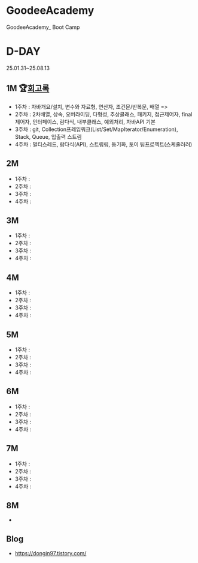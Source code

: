 # GoodeeAcademy
GoodeeAcademy_ Boot Camp

# D-DAY
25.01.31~25.08.13

## 1M 🏆[회고록](https://dongin97.tistory.com/category/BootCamp)
- 1주차 : 자바개요/설치, 변수와 자료형, 연산자, 조건문/반복문, 배열 => 
- 2주차 : 2차배열, 상속, 오버라이딩, 다형성, 추상클래스, 패키지, 접근제어자, final제어자, 인터페이스, 람다식, 내부클래스, 예외처리, 자바API 기본
- 3주차 : git, Collection프레임워크(List/Set/MapIterator/Enumeration), Stack, Queue, 입출력 스트림
- 4주차 : 멀티스레드, 람다식(API), 스트림림, 동기화, 토이 팀프로젝트(스케줄러러)

## 2M
- 1주차 : 
- 2주차 :
- 3주차 :
- 4주차 :

## 3M
- 1주차 : 
- 2주차 :
- 3주차 :
- 4주차 :

## 4M
- 1주차 : 
- 2주차 :
- 3주차 :
- 4주차 :

## 5M
- 1주차 : 
- 2주차 :
- 3주차 :
- 4주차 :

## 6M
- 1주차 : 
- 2주차 :
- 3주차 :
- 4주차 :

## 7M
- 1주차 : 
- 2주차 :
- 3주차 :
- 4주차 :

## 8M
- 

## Blog
- https://dongin97.tistory.com/
